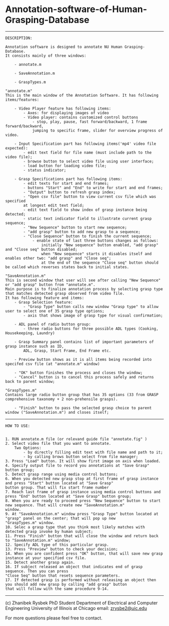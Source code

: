 # Annotation-software-of-Human-Grasping-Database
_______________________________________________________________________________________________________________________________________
	DESCRIPTION:

	Annotation software is designed to annotate NU Human Grasping-Database. 
	It consists mainly of three windows:
		
		- annotate.m

		- SaveAnnotation.m

		- GraspTypes.m
	
	"annotate.m"
	This is the main window of the Annotation Software. It has following items/features:
		
		- Video Player feature has following items:
			- Axes: for displaying images of video
			- Video player: contains customized control buttons
				- stop, play, pause, fast forward/backward, 1 frame forward/backward,
				jumping to specific frame, slider for overview progress of video.
		
		- Input Specification part has following items('mp4' video file expected):
			- edit text field for file name (must include path to the video file);
			- browse button to select video file using user interface;
			- load button for loading video file;
			- status indicator;
		
		- Grasp Specifications part has following items:
			- edit texts for start and end frames;
			- buttons "Start" and "End" to write for start and end frames;
			- "Output" button to refresh grasp index;
			- "Open csv file" button to view current csv file which was specified 
			at longest edit text field;
			- edit text field to show index of grasp instance being detected;
			- static text indicator field to illustrate current grasp sequence;
			- "New Sequence" button to start new sequence;
			- "add grasp" button to add new grasp to a sequence;
			- "Close Sequence" button to finish the current sequence;
				- enable state of last three buttons changes as follows:
					initially "New sequence" button enabled, "add grasp" and "Close seq" button disabled;
					when "New sequence" starts it disables itself and enables other two: "add grasp" and "Close seq";
					at the end of the sequence "Close seq" button should be called which reverses states back to initial states.
	
	"SaveAnnotation.m"
	This is second window that user will see after calling "New Sequence" or "add grasp" button from "annotate.m". 
	Main purpose is to finalize annotation process by selecting grasp type that matches detected grasp observed from video file.
	It has following feature and items:
		- Grasp Selection feature:
			- "Grasp Type" button calls new window "Grasp type" to allow user to select one of 35 grasp type options;
			- axis that shows image of grasp type for visual confirmation;
		
		- ADL panel of radio button group:
			- three radio buttons for three possible ADL types (Cooking, Housekeeping, Laundry)
		
		- Grasp Summary panel contains list of important parameters of grasp instance such as ID, 
			ADL, Grasp, Start Frame, End Frame etc.
		
		- Preview button shows as it is all items being recorded into specifed csv file (at "annotate.m" window)
		
		- "OK" button finishes the process and closes the window;
		- "Cancel" button is to cancel this process safely and returns back to parent window;
		
	"GraspTypes.m"
	Contains large radio button group that has 35 options (33 from GRASP comprehensive taxonomy + 2 non-prehensile grasps).
	
		- "Finish" button to pass the selected grasp choice to parent window ("SaveAnnotation.m") and closes itself;
_______________________________________________________________________________________________________________________________________
	HOW TO USE:

	
	1. RUN annotate.m file (or relevand guide file "annotate.fig" )
	2. Select video file that you want to annotate.
		Two Options:
			- by directly filling edit text with file name and path to it;
			- by calling brows button select from file manager;
	3. Press "Load" button. It will show first image on axis when loaded.
	4. Specify output file to record you annotations at "Save Grasp" button group;
	5. Detect grasp range using media control buttons;
	6. When you detected new grasp stop at first frame of grasp instance and press "Start" button located at "Save Grasp"
	button group. That will fix start frame number
	7. Reach last frame of grasp instance using media control buttons and press "End" button located at "Save Grasp" button group;
	8. When you are ready to proceed press "New Sequence" button to start new sequence. That will create new "SaveAnnotation.m"
	window.
	9. At "SaveAnnotation.m" window press "Grasp Type" button located at "grasp" panel on the center; that will pop up new 
	"GraspTypes.m" window.
	10. Selec a grasp type that you think most likely matches with detected grasp invoke by human subject;
	11. Press "Finish" button that will close the window and return back to "SaveAnnotation.m" window;
	12. Specify ADL type of this particular grasp.
	13. Press "Preview" button to check your decision;
	14. When you are confident press "OK" button, that will save new grasp instance at your specified csv file.
	15. Detect another grasp again. 
	16. If subject released an object that indicates end of grasp sequence. Then you can press 
	"Close Seq" button that resets sequence parameters.
	17. If detected grasp is performed without releasing an object then you should add new grasp by calling "add grasp" button
	that will follow with the same procedure 9-14.
_______________________________________________________________________________________________________________________________________

(c) Zhanibek Rysbek
    PhD Student
    Department of Electrical and Computer Engineering 
    University of Illinois at Chicago
    email: zrysbe2@uic.edu
    
For more questions please feel free to contact.

